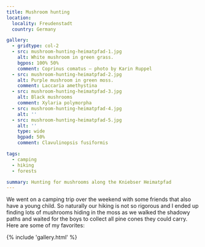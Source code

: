 ```yaml
---
title: Mushroom hunting
location:
  locality: Freudenstadt
  country: Germany

gallery:
  - gridtype: col-2
  - src: mushroom-hunting-heimatpfad-1.jpg
    alt: White mushroom in green grass.
    bgpos: 100% 50%
    comment: Coprinus comatus — photo by Karin Ruppel
  - src: mushroom-hunting-heimatpfad-2.jpg
    alt: Purple mushroom in green moss.
    comment: Laccaria amethystina
  - src: mushroom-hunting-heimatpfad-3.jpg
    alt: Black mushrooms
    comment: Xylaria polymorpha
  - src: mushroom-hunting-heimatpfad-4.jpg
    alt: ''
  - src: mushroom-hunting-heimatpfad-5.jpg
    alt: ''
    type: wide
    bgpad: 50%
    comment: Clavulinopsis fusiformis

tags:
  - camping
  - hiking
  - forests

summary: Hunting for mushrooms along the Kniebser Heimatpfad
---
```


We went on a camping trip over the weekend with some friends that also have a young child. So naturally our hiking is not so rigorous and I ended up finding lots of mushrooms hiding in the moss as we walked the shadowy paths and waited for the boys to collect all pine cones they could carry. Here are some of my favorites:

{% include 'gallery.html' %}
